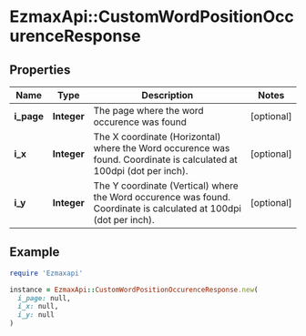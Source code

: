 # EzmaxApi::CustomWordPositionOccurenceResponse

## Properties

| Name | Type | Description | Notes |
| ---- | ---- | ----------- | ----- |
| **i_page** | **Integer** | The page where the word occurence was found | [optional] |
| **i_x** | **Integer** | The X coordinate (Horizontal) where the Word occurence was found.  Coordinate is calculated at 100dpi (dot per inch). | [optional] |
| **i_y** | **Integer** | The Y coordinate (Vertical) where the Word occurence was found.  Coordinate is calculated at 100dpi (dot per inch). | [optional] |

## Example

```ruby
require 'Ezmaxapi'

instance = EzmaxApi::CustomWordPositionOccurenceResponse.new(
  i_page: null,
  i_x: null,
  i_y: null
)
```


